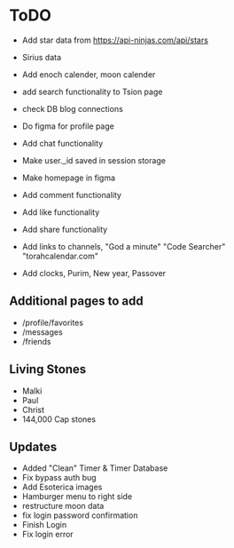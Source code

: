 # ToDO
- Add star data from https://api-ninjas.com/api/stars
- Sirius data
- Add enoch calender, moon calender
- add search functionality to Tsion page
- check DB blog connections

- Do figma for profile page
- Add chat functionality
- Make user._id saved in session storage
- Make homepage in figma
- Add comment functionality
- Add like functionality
- Add share functionality
- Add links to channels, "God a minute" "Code Searcher" "torahcalendar.com" 
- Add clocks, Purim, New year, Passover

## Additional pages to add
- /profile/favorites
- /messages
- /friends

## Living Stones
- Malki
- Paul
- Christ
- 144,000 Cap stones
 
## Updates
- Added "Clean" Timer & Timer Database
- Fix bypass auth bug
- Add Esoterica images
- Hamburger menu to right side
- restructure moon data
- fix login password confirmation
- Finish Login
- Fix login error